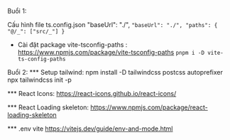 Buổi 1: 

Cấu hình file ts.config.json
    "baseUrl": "./",
    ```"baseUrl": "./",
    "paths": {
    "@/_": ["src/_"]
    }
    ```
-   Cài đặt package vite-tsconfig-paths : https://www.npmjs.com/package/vite-tsconfig-paths
    `pnpm i -D vite-ts-config-paths `

Buổi 2: 
*** Setup tailwind: 
npm install -D tailwindcss postcss autoprefixer
npx tailwindcss init -p

*** React Icons:
https://react-icons.github.io/react-icons/

*** React Loading skeleton:
https://www.npmjs.com/package/react-loading-skeleton

*** .env vite 
https://vitejs.dev/guide/env-and-mode.html